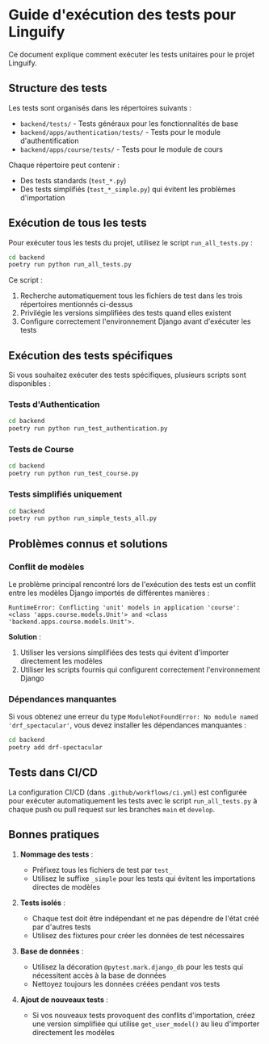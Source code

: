 # Guide d'exécution des tests pour Linguify

Ce document explique comment exécuter les tests unitaires pour le projet Linguify.

## Structure des tests

Les tests sont organisés dans les répertoires suivants :

- `backend/tests/` - Tests généraux pour les fonctionnalités de base
- `backend/apps/authentication/tests/` - Tests pour le module d'authentification
- `backend/apps/course/tests/` - Tests pour le module de cours

Chaque répertoire peut contenir :
- Des tests standards (`test_*.py`)
- Des tests simplifiés (`test_*_simple.py`) qui évitent les problèmes d'importation

## Exécution de tous les tests

Pour exécuter tous les tests du projet, utilisez le script `run_all_tests.py` :

```bash
cd backend
poetry run python run_all_tests.py
```

Ce script :
1. Recherche automatiquement tous les fichiers de test dans les trois répertoires mentionnés ci-dessus
2. Privilégie les versions simplifiées des tests quand elles existent
3. Configure correctement l'environnement Django avant d'exécuter les tests

## Exécution des tests spécifiques

Si vous souhaitez exécuter des tests spécifiques, plusieurs scripts sont disponibles :

### Tests d'Authentication

```bash
cd backend
poetry run python run_test_authentication.py
```

### Tests de Course

```bash
cd backend
poetry run python run_test_course.py
```

### Tests simplifiés uniquement

```bash
cd backend
poetry run python run_simple_tests_all.py
```

## Problèmes connus et solutions

### Conflit de modèles

Le problème principal rencontré lors de l'exécution des tests est un conflit entre les modèles Django importés de différentes manières :

```
RuntimeError: Conflicting 'unit' models in application 'course': <class 'apps.course.models.Unit'> and <class 'backend.apps.course.models.Unit'>.
```

**Solution** : 
1. Utiliser les versions simplifiées des tests qui évitent d'importer directement les modèles
2. Utiliser les scripts fournis qui configurent correctement l'environnement Django

### Dépendances manquantes

Si vous obtenez une erreur du type `ModuleNotFoundError: No module named 'drf_spectacular'`, vous devez installer les dépendances manquantes :

```bash
cd backend
poetry add drf-spectacular
```

## Tests dans CI/CD

La configuration CI/CD (dans `.github/workflows/ci.yml`) est configurée pour exécuter automatiquement les tests avec le script `run_all_tests.py` à chaque push ou pull request sur les branches `main` et `develop`.

## Bonnes pratiques

1. **Nommage des tests** :
   - Préfixez tous les fichiers de test par `test_`
   - Utilisez le suffixe `_simple` pour les tests qui évitent les importations directes de modèles

2. **Tests isolés** :
   - Chaque test doit être indépendant et ne pas dépendre de l'état créé par d'autres tests
   - Utilisez des fixtures pour créer les données de test nécessaires

3. **Base de données** :
   - Utilisez la décoration `@pytest.mark.django_db` pour les tests qui nécessitent accès à la base de données
   - Nettoyez toujours les données créées pendant vos tests

4. **Ajout de nouveaux tests** :
   - Si vos nouveaux tests provoquent des conflits d'importation, créez une version simplifiée qui utilise `get_user_model()` au lieu d'importer directement les modèles